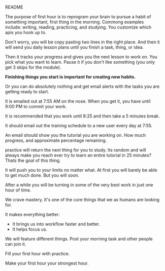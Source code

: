 README

The purpose of first hour is to reprogram your brain to
pursue a habit of something important, first thing in the morning.
Commong examples include: writing, reading, practicing, and studying.
You customize which apis you hook up to.

Don't worry, you will be copy pasting two lines in
the right place. And then it will send you daily
lesson plans until you finish a task, thing, or idea. 

Then it tracks your progress and gives you the next lesson to work on.
You pick what you want to learn. Pause it if you
don't like something (you only get 3 skips for the
module). 

**Finishing things you start is important for
creating new habits.**

Or you can do absolutely nothing and get email alerts
with the tasks you are getting ready to start.

It is emailed out at 7:55 AM on the nose. When you get it,
you have until 9:00 PM to commit your work.

It is recommended that you work until 8:25 and then
take a 5 minutes break.

It should email out the training schedule
to a new user every day at 7:55.

An email should show you the tutorial you are working
on. How much progress, and approximate percentage
remaining.

practice will return the next thing for you
to study. Its random and will always make you reach
ever try to learn an entire tutorial in 25 minutes?
Thats the goal of this thing.

It will push you to your limits no matter what.
At first you will barely be able to get much done.
But you will soon.

After a while you will be turning in some of the very best work in
just one hour of time.

We crave mastery. It's one of the core things
that we as humans are looking for. 

It makes everything better:

* It brings us into workflow faster and better.
* It helps focus us.

We will feature different things. Post your morning task
and other people can join it.

Fill your first hour with practice.

Make your first hour your strongest hour.
